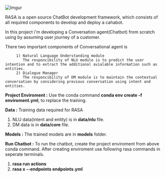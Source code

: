 ![Imgur](https://i.imgur.com/OTF8YaPm.png?1)

RASA is a open source ChatBot development framework, which consists of all required components to develop and deploy a cahabot. 

In this project i'm developing a Conversation agent(Chatbot) from scratch using by assuming user journey of a customer.

There two important components of Conversational agent is 
       
         1) Natural Language Understanding module
            The responcibility of NLU module is to predict the user intention and to extract the additional avialable information such as entities.
         2) Dialogue Manager
            The responcibility of DM module is to maintain the contextual conversation by considering previous conversation using intent and entities.

**Project Enviroment :**
Use the conda command **conda env create -f enviroment.yml**, to replace the training.

**Data :**
Training data required for RASA 
     
1) NLU data(intent and entity) is in **data/nlu** file.
2) DM data is in **data/core** file.

**Models :**
The trained models are in **models** folder.

**Run Chatbot :**
To run the chatbot, create the project enviroment from above conda command.
After creating enviroment use following rasa commands in seperate terminals. 
1) **rasa run actions**
2) **rasa x --endpoints endpoints.yml**



